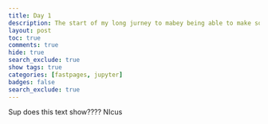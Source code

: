 ```yaml
---
title: Day 1
description: The start of my long jurney to mabey being able to make something
layout: post
toc: true
comments: true
hide: true
search_exclude: true
show tags: true
categories: [fastpages, jupyter]
badges: false
search_exclude: true
---
```


Sup does this text show???? NIcus